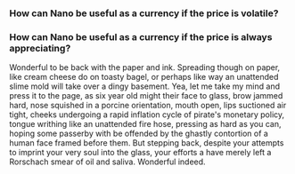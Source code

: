 ### How can Nano be useful as a currency if the price is volatile?

### How can Nano be useful as a currency if the price is always appreciating?

Wonderful to be back with the paper and ink. Spreading though on paper, like cream cheese do on toasty bagel, or perhaps like way an unattended slime mold will take over a dingy basement. Yea, let me take my mind and press it to the page, as six year old might their face to glass, brow jammed hard, nose squished in a porcine orientation, mouth open, lips suctioned air tight, cheeks undergoing a rapid inflation cycle of pirate's monetary policy, tongue writhing like an unattended fire hose, pressing as hard as you can, hoping some passerby with be offended by the ghastly contortion of a human face framed before them. But stepping back, despite your attempts to imprint your very soul into the glass, your efforts a have merely left a Rorschach smear of oil and saliva. Wonderful indeed.  
